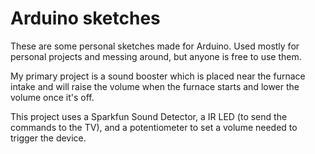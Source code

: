 # Arduino sketches

These are some personal sketches made for Arduino. Used mostly for personal projects and messing around, but anyone is free to use them.

My primary project is a sound booster which is placed near the furnace intake and will raise the volume when the furnace starts and lower the volume once it's off.

This project uses a Sparkfun Sound Detector, a IR LED (to send the commands to the TV), and a potentiometer to set a volume needed to trigger the device.
